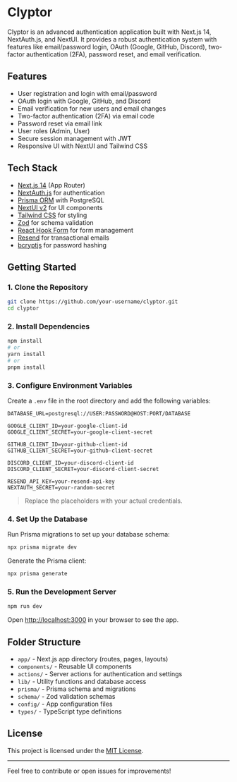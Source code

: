 # Clyptor

Clyptor is an advanced authentication application built with Next.js 14, NextAuth.js, and NextUI. It provides a robust authentication system with features like email/password login, OAuth (Google, GitHub, Discord), two-factor authentication (2FA), password reset, and email verification.

## Features

- User registration and login with email/password
- OAuth login with Google, GitHub, and Discord
- Email verification for new users and email changes
- Two-factor authentication (2FA) via email code
- Password reset via email link
- User roles (Admin, User)
- Secure session management with JWT
- Responsive UI with NextUI and Tailwind CSS

## Tech Stack

- [Next.js 14](https://nextjs.org/docs/getting-started) (App Router)
- [NextAuth.js](https://next-auth.js.org/) for authentication
- [Prisma ORM](https://www.prisma.io/) with PostgreSQL
- [NextUI v2](https://nextui.org/) for UI components
- [Tailwind CSS](https://tailwindcss.com/) for styling
- [Zod](https://zod.dev/) for schema validation
- [React Hook Form](https://react-hook-form.com/) for form management
- [Resend](https://resend.com/) for transactional emails
- [bcryptjs](https://www.npmjs.com/package/bcryptjs) for password hashing

## Getting Started

### 1. Clone the Repository

```bash
git clone https://github.com/your-username/clyptor.git
cd clyptor
```

### 2. Install Dependencies

```bash
npm install
# or
yarn install
# or
pnpm install
```

### 3. Configure Environment Variables

Create a `.env` file in the root directory and add the following variables:

```
DATABASE_URL=postgresql://USER:PASSWORD@HOST:PORT/DATABASE

GOOGLE_CLIENT_ID=your-google-client-id
GOOGLE_CLIENT_SECRET=your-google-client-secret

GITHUB_CLIENT_ID=your-github-client-id
GITHUB_CLIENT_SECRET=your-github-client-secret

DISCORD_CLIENT_ID=your-discord-client-id
DISCORD_CLIENT_SECRET=your-discord-client-secret

RESEND_API_KEY=your-resend-api-key
NEXTAUTH_SECRET=your-random-secret
```

> Replace the placeholders with your actual credentials.

### 4. Set Up the Database

Run Prisma migrations to set up your database schema:

```bash
npx prisma migrate dev
```

Generate the Prisma client:

```bash
npx prisma generate
```

### 5. Run the Development Server

```bash
npm run dev
```

Open [http://localhost:3000](http://localhost:3000) in your browser to see the app.

## Folder Structure

- `app/` - Next.js app directory (routes, pages, layouts)
- `components/` - Reusable UI components
- `actions/` - Server actions for authentication and settings
- `lib/` - Utility functions and database access
- `prisma/` - Prisma schema and migrations
- `schema/` - Zod validation schemas
- `config/` - App configuration files
- `types/` - TypeScript type definitions

## License

This project is licensed under the [MIT License](LICENSE).

---

Feel free to contribute or open issues for improvements!